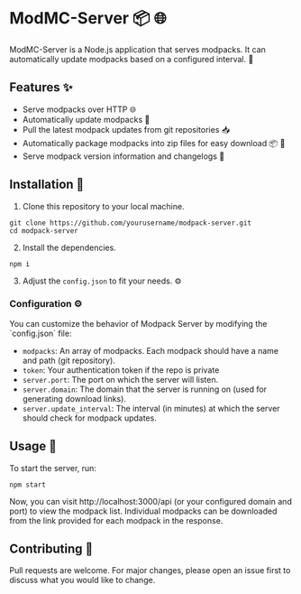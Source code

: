 # ModMC-Server :package: :globe_with_meridians:

ModMC-Server is a Node.js application that serves modpacks. It can automatically update modpacks based on a configured interval. :rocket:

## Features :sparkles:

- Serve modpacks over HTTP :globe_with_meridians:
- Automatically update modpacks :arrows_counterclockwise:
- Pull the latest modpack updates from git repositories :inbox_tray:
- Automatically package modpacks into zip files for easy download :package: :floppy_disk:
- Serve modpack version information and changelogs :pencil:

## Installation :wrench:

1. Clone this repository to your local machine.
```
git clone https://github.com/yourusername/modpack-server.git
cd modpack-server
```

2. Install the dependencies.
```
npm i
```

3. Adjust the `config.json` to fit your needs. ⚙️

### Configuration ⚙️

You can customize the behavior of Modpack Server by modifying the \`config.json\` file:

- `modpacks`: An array of modpacks. Each modpack should have a name and path (git repository).
- `token`: Your authentication token if the repo is private
- `server.port`: The port on which the server will listen.
- `server.domain`: The domain that the server is running on (used for generating download links).
- `server.update_interval`: The interval (in minutes) at which the server should check for modpack updates.

## Usage :rocket:

To start the server, run:
```
npm start
```

Now, you can visit http://localhost:3000/api (or your configured domain and port) to view the modpack list. Individual modpacks can be downloaded from the link provided for each modpack in the response.

## Contributing :handshake:

Pull requests are welcome. For major changes, please open an issue first to discuss what you would like to change.


